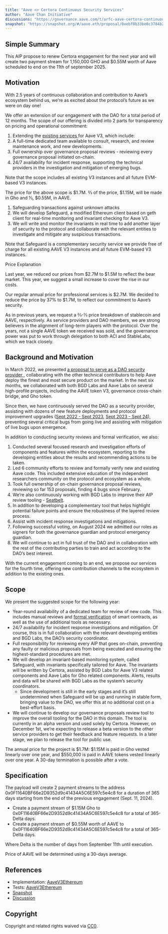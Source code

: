 ```yaml
---
title: "Aave <> Certora Continuous Security Services"
author: "Aave Chan Initiative"
discussions: "https://governance.aave.com/t/arfc-aave-certora-continuous-security-services/19262"
snapshot: "https://snapshot.org/#/aave.eth/proposal/0xebf0b33be0c3784b2928112414f08e31ac57705f49d46668bfef6fa6f761141d"
---
```


## Simple Summary

This AIP propose to renew Certora engagement for the next year and will create two payment stream for 1,150,000 GHO and $0.55M worth of Aave scheduled to end on the 11th of september 2025.

## Motivation

With 2.5 years of continuous collaboration and contribution to Aave’s ecosystem behind us, we’re as excited about the protocol’s future as we were on day one!

We offer an extension of our engagement with the DAO for a total period of 12 months. The scope of our offering is divided into 2 parts for transparency on pricing and operational commitment:

1. Extending the [existing services ](https://governance.aave.com/t/arfc-continuous-security-proposal-aave-certora/15732) for Aave V3, which include:
2. A full-time dedicated team available to consult, research, and review maintenance work, and new developments.
3. Full ownership over governance proposal reviews - reviewing every governance proposal initiated on-chain.
4. 24/7 availability for incident response, supporting the technical providers in the investigation and mitigation of emerging bugs.

Note that the scope includes all existing V3 instances and all future EVM-based V3 instances.

The price for the above scope is $1.7M. ⅔ of the price, $1.15M, will be made in Gho and ⅓, $0.55M, in AAVE.

1. Safeguarding transactions against unknown attacks
2. We will develop Safeguard, a modified Ethereum client based on geth client for real-time monitoring and invariant checking for Aave V3.
3. We will write and monitor the invariants in real time to add another layer of security to the protocol and collaborate with the relevant entities to investigate and mitigate any suspicious transactions.

Note that Safeguard is a complementary security service we provide free of charge for all existing AAVE V3 instances and all future EVM-based V3 instances.

Price Explanation

Last year, we reduced our prices from $2.7M to $1.5M to reflect the bear market. This year, we suggest a small increase to cover the rise in our costs.

Our regular annual price for professional services is $2.7M. We decided to reduce the price by 37% to $1.7M, to reflect our commitment to Aave’s security.

As in previous years, we request a ⅔-⅓ price breakdown of stablecoin and AAVE, respectively. As service providers and DAO members, we are strong believers in the alignment of long-term players with the protocol. Over the years, not a single AAVE token we received was sold, and the governance power was put to work through delegation to both ACI and StableLabs, which we track closely.

## Background and Motivation

In March 2022, we presented [a proposal to serve as a DAO security provider ](https://governance.aave.com/t/continuous-formal-verification/6308), collaborating with the other technical contributors to help Aave deploy the finest and most secure product on the market. In the next six months, we collaborated with both BGD Labs and Aave Labs on several high-profile projects, including the AAVE token V3, governance cross-chain bridge, and Gho token.

Since then, we have continuously served the DAO as a security provider, assisting with dozens of new feature deployments and protocol improvement upgrades ([Sept 2022 - Sept 2023](https://governance.aave.com/t/security-and-agility-of-aave-smart-contracts-via-continuous-formal-verification/10181/19), [Sept 2023 - Sept 24](https://docs.google.com/document/d/1RoJPYxxf_9MAlJ6hWdl5JRHHwMW8aXGjTBGX2c3PQv0/edit?usp=sharing)), preventing several critical bugs from going live and assisting with mitigation of live bugs upon emergence.

In addition to conducting security reviews and formal verification, we also:

1. Conducted several focused research and investigation efforts of components and features within the ecosystem, reporting to the developing entities about the results and recommending actions to be taken.
2. Led 6 community efforts to review and formally verify new and existing Aave code. This included extensive education of the independent researchers community on the protocol and ecosystem as a whole.
3. Took full ownership of on-chain governance proposal reviews, reviewing so far 153 proposals, finding 4 bugs since February.
4. We’re also continuously working with BGD Labs to improve their AIP review tooling - [Seatbelt](https://github.com/bgd-labs/seatbelt-gov-v3).
5. In addition to developing a complementary tool that helps highlight potential failure points and ensure the robustness of the layered review process.
6. Assist with incident response investigations and mitigations.
7. Following successful voting, on August 2024 we admitted our roles as signers for both the governance guardian and protocol emergency guardian.
8. We will continue to act in full trust of the DAO and in collaboration with the rest of the contributing parties to train and act according to the DAO’s best interest.

With the current engagement coming to an end, we propose our services for the fourth time, offering new contribution channels to the ecosystem in addition to the existing ones.

## Scope

We present the suggested scope for the following year:

- Year-round availability of a dedicated team for review of new code. This includes manual reviews and [formal verification](https://medium.com/certora/certora-technology-white-paper-cae5ab0bdf1) of smart contracts, as well as the use of additional tools as necessary.
- 24/7 availability for incident response investigations and mitigation. Of course, this is in full collaboration with the relevant developing entities and BGD Labs, the DAO’s security coordinator.
- Full responsibility for reviewing every AIP that goes on-chain, preventing any faulty or malicious proposals from being executed and ensuring the highest-standard procedures are met.
- We will develop an invariant-based monitoring system, called Safeguard, with invariants specifically tailored for Aave. The invariants will be written by Certora, assisted by BGD Labs for Aave V3 related components and Aave Labs for Gho related components. Alerts, results and data will be shared with BGD Labs as the system’s security coordinators.
  - Since development is still in the early stages and it’s still undetermined when Safeguard will be up and running in stable form, bringing value to the DAO, we offer this at no additional cost on a best-effort basis.
- We will continue to develop our governance proposals review tool to improve the overall tooling for the DAO in this domain.
  The tool is currently in an alpha version and used solely by Certora. However, on December 1st, we’re expecting to release a beta version to the other service providers to get their feedback and feature requests. In a later stage, we plan to release the tool for public use.

The annual price for the project is $1.7M: $1.15M is paid in Gho vested linearly over one year, and $550,000 is paid in AAVE tokens vested linearly over one year. A 30-day termination is possible after a vote.

## Specification

The payload will create 2 payment streams to the address 0x0F11640BF66e2D9352d9c41434A5C6E597c5e4c8 for a duration of 365 days starting from the end of the previous engagement (Sept. 11, 2024).

- Create a payment stream of $1.15M Gho to 0x0F11640BF66e2D9352d9c41434A5C6E597c5e4c8 for a total of 365-Delta days.
- Create a payment stream of $0.55M worth of AAVE to 0x0F11640BF66e2D9352d9c41434A5C6E597c5e4c8 for a total of 365-Delta days.

Where Delta is the number of days from September 11th until execution.

Price of AAVE will be determined using a 30-days average.

## References

- Implementation: [AaveV3Ethereum](https://github.com/bgd-labs/aave-proposals-v3/blob/b18fe56abfc87578423a9884627070cc23f342e9/src/20241014_AaveV3Ethereum_AaveCertoraContinuousSecurityServices/AaveV3Ethereum_AaveCertoraContinuousSecurityServices_20241014.sol)
- Tests: [AaveV3Ethereum](https://github.com/bgd-labs/aave-proposals-v3/blob/b18fe56abfc87578423a9884627070cc23f342e9/src/20241014_AaveV3Ethereum_AaveCertoraContinuousSecurityServices/AaveV3Ethereum_AaveCertoraContinuousSecurityServices_20241014.t.sol)
- [Snapshot](https://snapshot.org/#/aave.eth/proposal/0xebf0b33be0c3784b2928112414f08e31ac57705f49d46668bfef6fa6f761141d)
- [Discussion](https://governance.aave.com/t/arfc-aave-certora-continuous-security-services/19262)

## Copyright

Copyright and related rights waived via [CC0](https://creativecommons.org/publicdomain/zero/1.0/).
